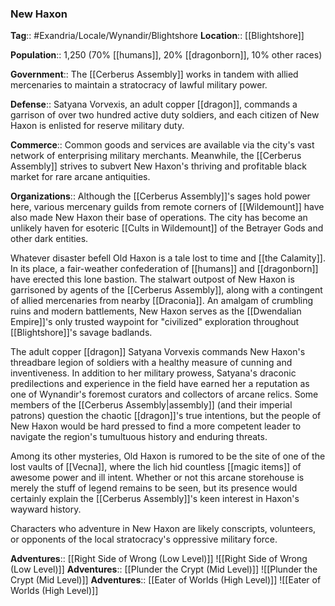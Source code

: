 ### New Haxon
**Tag**:: #Exandria/Locale/Wynandir/Blightshore
**Location**:: [[Blightshore]]

**Population**:: 1,250 (70% [[humans]], 20% [[dragonborn]], 10% other races)

**Government**:: The [[Cerberus Assembly]] works in tandem with allied mercenaries to maintain a stratocracy of lawful military power.

**Defense**:: Satyana Vorvexis, an adult copper [[dragon]], commands a garrison of over two hundred active duty soldiers, and each citizen of New Haxon is enlisted for reserve military duty.

**Commerce**:: Common goods and services are available via the city's vast network of enterprising military merchants. Meanwhile, the [[Cerberus Assembly]] strives to subvert New Haxon's thriving and profitable black market for rare arcane antiquities.

**Organizations**:: Although the [[Cerberus Assembly]]'s sages hold power here, various mercenary guilds from remote corners of [[Wildemount]] have also made New Haxon their base of operations. The city has become an unlikely haven for esoteric [[Cults in Wildemount]] of the Betrayer Gods and other dark entities.

Whatever disaster befell Old Haxon is a tale lost to time and [[the Calamity]]. In its place, a fair-weather confederation of [[humans]] and [[dragonborn]] have erected this lone bastion. The stalwart outpost of New Haxon is garrisoned by agents of the [[Cerberus Assembly]], along with a contingent of allied mercenaries from nearby [[Draconia]]. An amalgam of crumbling ruins and modern battlements, New Haxon serves as the [[Dwendalian Empire]]'s only trusted waypoint for "civilized" exploration throughout [[Blightshore]]'s savage badlands.

The adult copper [[dragon]] Satyana Vorvexis commands New Haxon's threadbare legion of soldiers with a healthy measure of cunning and inventiveness. In addition to her military prowess, Satyana's draconic predilections and experience in the field have earned her a reputation as one of Wynandir's foremost curators and collectors of arcane relics. Some members of the [[Cerberus Assembly|assembly]] (and their imperial patrons) question the chaotic [[dragon]]'s true intentions, but the people of New Haxon would be hard pressed to find a more competent leader to navigate the region's tumultuous history and enduring threats.

Among its other mysteries, Old Haxon is rumored to be the site of one of the lost vaults of [[Vecna]], where the lich hid countless [[magic items]] of awesome power and ill intent. Whether or not this arcane storehouse is merely the stuff of legend remains to be seen, but its presence would certainly explain the [[Cerberus Assembly]]'s keen interest in Haxon's wayward history.

Characters who adventure in New Haxon are likely conscripts, volunteers, or opponents of the local stratocracy's oppressive military force.

**Adventures**:: [[Right Side of Wrong (Low Level)]]
![[Right Side of Wrong (Low Level)]]
**Adventures**:: [[Plunder the Crypt (Mid Level)]]
![[Plunder the Crypt (Mid Level)]]
**Adventures**:: [[Eater of Worlds (High Level)]]
![[Eater of Worlds (High Level)]]